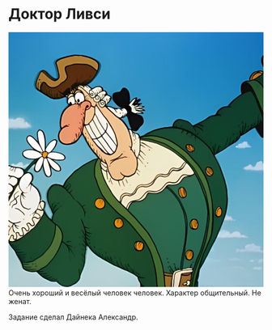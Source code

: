 # Доктор Ливси
![Фото](/images/2.jpeg)
Очень хороший и весёлый человек человек. Характер общительный. Не женат.



Задание сделал Дайнека Александр.